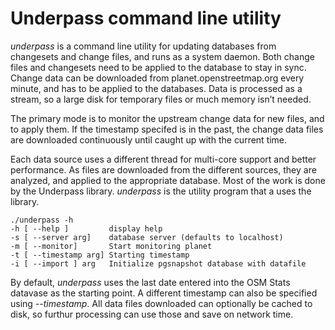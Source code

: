 # Underpass command line utility

*underpass* is a command line utility for updating databases from
changesets and change files, and runs as a system daemon. Both change
files and changesets need to be applied to the database to stay in
sync. Change data can be downloaded from planet.openstreetmap.org
every minute, and has to be applied to the databases. Data is
processed as a stream, so a large disk for temporary files or much
memory isn’t needed.

The primary mode is to monitor the upstream change data for new files,
and to apply them. If the timestamp specifed is in the past, the
change data files are downloaded continuously until caught up with the
current time.

Each data source uses a different thread for multi-core support and
better performance. As files are downloaded from the different
sources, they are analyzed, and applied to the appropriate
database. Most of the work is done by the Underpass
library. *underpass* is the utility program that a uses the library. 

	./underpass -h
	-h [ --help ]         display help
	-s [ --server arg]    database server (defaults to localhost)
	-m [ --monitor]       Start monitoring planet
	-t [ --timestamp arg] Starting timestamp
	-i [ --import ] arg   Initialize pgsnapshot database with datafile

By default, *underpass* uses the last date entered into the OSM Stats
datavase as the starting point. A different timestamp can also be
specified using *--timestamp*. All data files downloaded can
optionally be cached to disk, so furthur processing can use those and
save on network time.

